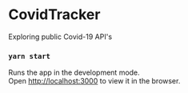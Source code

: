 # CovidTracker

Exploring public Covid-19 API's

### `yarn start`

Runs the app in the development mode.\
Open [http://localhost:3000](http://localhost:3000) to view it in the browser.


